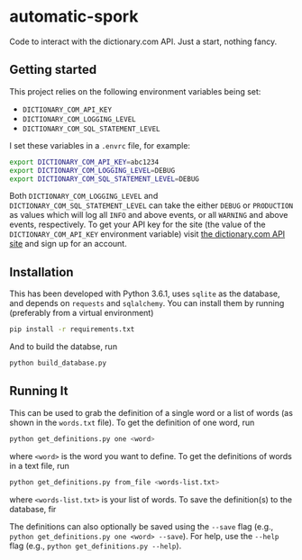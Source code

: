 # automatic-spork

Code to interact with the dictionary.com API. Just a start, nothing fancy.

## Getting started

This project relies on the following environment variables being set:
- `DICTIONARY_COM_API_KEY`
- `DICTIONARY_COM_LOGGING_LEVEL`
- `DICTIONARY_COM_SQL_STATEMENT_LEVEL`

I set these variables in a `.envrc` file, for example:

```bash
export DICTIONARY_COM_API_KEY=abc1234
export DICTIONARY_COM_LOGGING_LEVEL=DEBUG
export DICTIONARY_COM_SQL_STATEMENT_LEVEL=DEBUG
```

Both `DICTIONARY_COM_LOGGING_LEVEL` and `DICTIONARY_COM_SQL_STATEMENT_LEVEL` can take the either `DEBUG` or `PRODUCTION` as 
values which will log all `INFO` and above events, or all `WARNING` and above events, respectively. To get your API key for 
the site (the value of the `DICTIONARY_COM_API_KEY` environment variable) visit
[the dictionary.com API site](http://dictionaryapi.com/) and sign up for an account.

## Installation

This has been developed with Python 3.6.1, uses `sqlite` as the database, and depends on `requests` and `sqlalchemy`. You
can install them by running (preferably from a virtual environment)

```bash
pip install -r requirements.txt
```
And to build the databse, run

```bash
python build_database.py
```

## Running It

This can be used to grab the definition of a single word or a list of words (as shown in the `words.txt` file). To get the
definition of one word, run

```bash
python get_definitions.py one <word>
```

where `<word>` is the word you want to define. To get the definitions of words in a text file, run

```bash
python get_definitions.py from_file <words-list.txt>
```

where `<words-list.txt>` is your list of words. To save the definition(s) to the database, fir


The definitions can also optionally be saved using the `--save` flag
(e.g., `python get_definitions.py one <word> --save`). For help, use the `--help` flag 
(e.g., `python get_definitions.py --help`).
